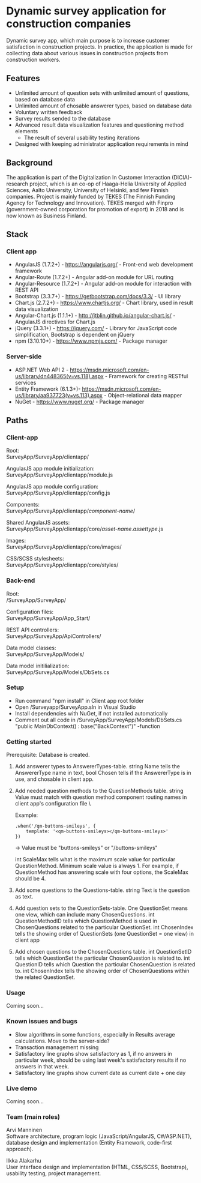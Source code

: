 # Dynamic survey application for construction companies
Dynamic survey app, which main purpose is to increase customer satisfaction in construction projects. In practice, the application is made for collecting data about various issues in construction projects from construction workers. 

## Features
- Unlimited amount of question sets with unlimited amount of questions, based on database data
- Unlimited amount of chosable answerer types, based on database data
- Voluntary written feedback
- Survey results sended to the database
- Advanced result data visualization features and questioning method elements
	- The result of several usability testing iterations
- Designed with keeping administrator application requirements in mind

## Background

The application is part of the Digitalization In Customer Interaction (DICIA)-research project, which is an co-op of Haaga-Helia University of Applied Sciences, Aalto University, University of Helsinki, and few Finnish companies. Project is mainly funded by TEKES (The Finnish Funding Agency for Technology and Innovation). TEKES merged with Finpro (government-owned corporation for promotion of export) in 2018 and is now known as Business Finland. 

## Stack 
### Client app

- AngularJS (1.7.2+) - https://angularjs.org/ - Front-end web development framework
- Angular-Route (1.7.2+) - Angular add-on module for URL routing
- Angular-Resource (1.7.2+) - Angular add-on module for interaction with REST API
- Bootstrap (3.3.7+) - https://getbootstrap.com/docs/3.3/ - UI library
- Chart.js (2.7.2+) - https://www.chartjs.org/ - Chart library, used in result data visualization
- Angular-Chart.js (1.1.1+) - http://jtblin.github.io/angular-chart.js/ - AngularJS directives for Chart.js
- jQuery (3.3.1+) - https://jquery.com/ - Library for JavaScript code simplification, Bootstrap is dependent on jQuery
- npm (3.10.10+) - https://www.npmjs.com/ - Package manager

### Server-side

- ASP.NET Web API 2 - https://msdn.microsoft.com/en-us/library/dn448365(v=vs.118).aspx - Framework for creating RESTful services
- Entity Framework (6.1.3+)- https://msdn.microsoft.com/en-us/library/aa937723(v=vs.113).aspx - Object-relational data mapper
- NuGet - https://www.nuget.org/ - Package manager

## Paths
### Client-app
Root: \
SurveyApp/SurveyApp/clientapp/

AngularJS app module initialization: \
SurveyApp/SurveyApp/clientapp/module.js

AngularJS app module configuration: \
SurveyApp/SurveyApp/clientapp/config.js

Components: \
SurveyApp/SurveyApp/clientapp/*component-name*/

Shared AngularJS assets: \
SurveyApp/SurveyApp/clientapp/core/*asset-name*.*assettype*.js

Images: \
SurveyApp/SurveyApp/clientapp/core/images/

CSS/SCSS stylesheets: \
SurveyApp/SurveyApp/clientapp/core/styles/

### Back-end
Root: \
/SurveyApp/SurveyApp/

Configuration files: \
SurveyApp/SurveyApp/App_Start/

REST API controllers: \
SurveyApp/SurveyApp/ApiControllers/

Data model classes: \
SurveyApp/SurveyApp/Models/

Data model initilialization: \
SurveyApp/SurveyApp/Models/DbSets.cs

### Setup

- Run command "npm install" in Client app root folder
- Open /Surveyapp/SurveyApp.sln in Visual Studio
- Install dependencies with NuGet, if not installed automatically
- Comment out all code in /SurveyApp/SurveyApp/Models/DbSets.cs "public MainDbContext() : base("BackContext")" -function

### Getting started

Prerequisite: Database is created.

1. Add answerer types to AnswererTypes-table. string Name tells the AnswererType name in text, bool Chosen tells if the AnswererType is in use, and chosable in client app.

2. Add needed question methods to the QuestionMethods table. string Value must match with question method component routing names in client app's configuration file \

	Example:
	```
	.when('/qm-buttons-smileys', {
		template: '<qm-buttons-smileys></qm-buttons-smileys>'
	})
	```
	-> Value must be "buttons-smileys" or "/buttons-smileys"

	int ScaleMax tells what is the maximum scale value for particular QuestionMethod. Minimum scale value is always 1. For example, 	if QuestionMethod has answering scale with four options, the ScaleMax should be 4.

3. Add some questions to the Questions-table. string Text is the question as text.

4. Add question sets to the QuestionSets-table. One QuestionSet means one view, which can include many ChosenQuestions. int QuestionMethodID tells which QuestionMethod is used in ChosenQuestions related to the particular QuestionSet. int ChosenIndex tells the showing order of QuestionSets (one QuestionSet = one view) in client app

5. Add chosen questions to the ChosenQuestions table. int QuestionSetID tells which QuestionSet the particular ChosenQuestion is related to. int QuestionID tells which Question the particular ChosenQuestion is related to. int ChosenIndex tells the showing order of ChosenQuestions within the related QuestionSet.

### Usage

Coming soon...

### Known issues and bugs

- Slow algorithms in some functions, especially in Results average calculations. Move to the server-side?
- Transaction management missing
- Satisfactory line graphs show satisfactory as 1, if no answers in particular week, should be using last week's satisfactory results if no answers in that week.
- Satisfactory line graphs show current date as current date + one day

### Live demo

Coming soon...

### Team (main roles)
Arvi Manninen \
Software architecture, program logic (JavaScript/AngularJS, C#/ASP.NET), database design and implementation (Entity Framework, code-first approach).

Ilkka Alakarhu \
User interface design and implementation (HTML, CSS/SCSS, Bootstrap), usability testing, project management.










